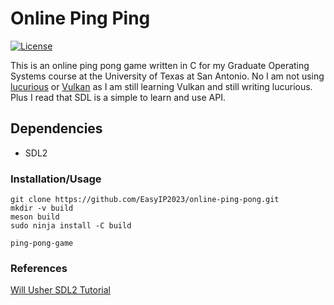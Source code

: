 # Online Ping Ping

[![License](https://img.shields.io/badge/license-MIT-brightgreen.svg)](#license)

This is an online ping pong game written in C for my Graduate Operating Systems course at the University of Texas at San Antonio. No I am not using [lucurious](https://github.com/EasyIP2023/lucurious) or [Vulkan](https://www.khronos.org/vulkan/) as I am still learning Vulkan and still writing lucurious. Plus I read that SDL is a simple to learn and use API.

## Dependencies
* SDL2

### Installation/Usage
```
git clone https://github.com/EasyIP2023/online-ping-pong.git
mkdir -v build
meson build
sudo ninja install -C build
```

```
ping-pong-game
```

### References
[Will Usher SDL2 Tutorial](https://www.willusher.io/pages/sdl2/)

